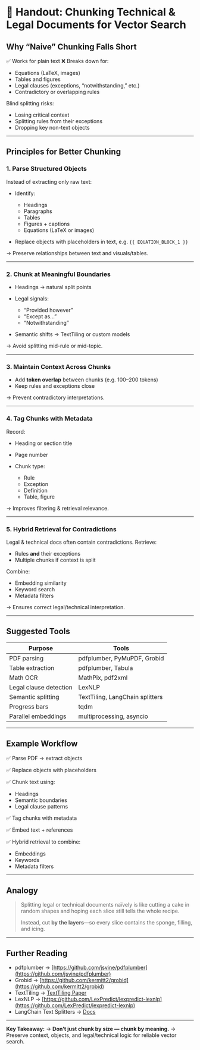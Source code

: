 # 📄 **Handout: Chunking Technical & Legal Documents for Vector Search**

## Why “Naive” Chunking Falls Short

✅ Works for plain text
❌ Breaks down for:

- Equations (LaTeX, images)
- Tables and figures
- Legal clauses (exceptions, “notwithstanding,” etc.)
- Contradictory or overlapping rules

Blind splitting risks:

- Losing critical context
- Splitting rules from their exceptions
- Dropping key non-text objects

---

## Principles for Better Chunking

### 1. Parse Structured Objects

Instead of extracting only raw text:

- Identify:

  - Headings
  - Paragraphs
  - Tables
  - Figures + captions
  - Equations (LaTeX or images)

- Replace objects with placeholders in text, e.g. `{{ EQUATION_BLOCK_1 }}`

→ Preserve relationships between text and visuals/tables.

---

### 2. Chunk at Meaningful Boundaries

- Headings → natural split points
- Legal signals:

  - “Provided however”
  - “Except as…”
  - “Notwithstanding”

- Semantic shifts → TextTiling or custom models

→ Avoid splitting mid-rule or mid-topic.

---

### 3. Maintain Context Across Chunks

- Add **token overlap** between chunks (e.g. 100–200 tokens)
- Keep rules and exceptions close

→ Prevent contradictory interpretations.

---

### 4. Tag Chunks with Metadata

Record:

- Heading or section title
- Page number
- Chunk type:

  - Rule
  - Exception
  - Definition
  - Table, figure

→ Improves filtering & retrieval relevance.

---

### 5. Hybrid Retrieval for Contradictions

Legal & technical docs often contain contradictions. Retrieve:

- Rules **and** their exceptions
- Multiple chunks if context is split

Combine:

- Embedding similarity
- Keyword search
- Metadata filters

→ Ensures correct legal/technical interpretation.

---

## Suggested Tools

| Purpose                | Tools                           |
| ---------------------- | ------------------------------- |
| PDF parsing            | pdfplumber, PyMuPDF, Grobid     |
| Table extraction       | pdfplumber, Tabula              |
| Math OCR               | MathPix, pdf2xml                |
| Legal clause detection | LexNLP                          |
| Semantic splitting     | TextTiling, LangChain splitters |
| Progress bars          | tqdm                            |
| Parallel embeddings    | multiprocessing, asyncio        |

---

## Example Workflow

✅ Parse PDF → extract objects

✅ Replace objects with placeholders

✅ Chunk text using:

- Headings
- Semantic boundaries
- Legal clause patterns

✅ Tag chunks with metadata

✅ Embed text + references

✅ Hybrid retrieval to combine:

- Embeddings
- Keywords
- Metadata filters

---

## Analogy

> Splitting legal or technical documents naïvely is like cutting a cake in random shapes and hoping each slice still tells the whole recipe.
>
> Instead, cut **by the layers**—so every slice contains the sponge, filling, and icing.

---

## Further Reading

- pdfplumber → [https://github.com/jsvine/pdfplumber](https://github.com/jsvine/pdfplumber)
- Grobid → [https://github.com/kermitt2/grobid](https://github.com/kermitt2/grobid)
- TextTiling → [TextTiling Paper](https://www.aclweb.org/anthology/J97-1003/)
- LexNLP → [https://github.com/LexPredict/lexpredict-lexnlp](https://github.com/LexPredict/lexpredict-lexnlp)
- LangChain Text Splitters → [Docs](https://python.langchain.com/docs/concepts/text_splitters/#approaches)

---

**Key Takeaway:**
→ **Don’t just chunk by size — chunk by meaning.**
→ Preserve context, objects, and legal/technical logic for reliable vector search.
